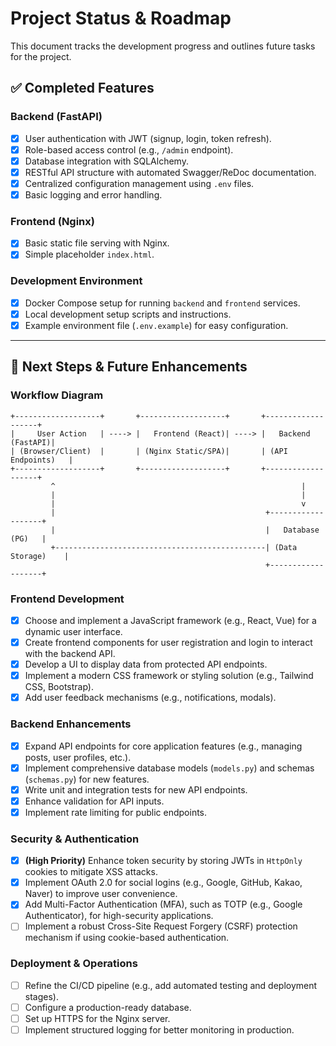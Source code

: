 # Project Status & Roadmap

This document tracks the development progress and outlines future tasks for the project.

## ✅ Completed Features

### Backend (FastAPI)
- [x] User authentication with JWT (signup, login, token refresh).
- [x] Role-based access control (e.g., `/admin` endpoint).
- [x] Database integration with SQLAlchemy.
- [x] RESTful API structure with automated Swagger/ReDoc documentation.
- [x] Centralized configuration management using `.env` files.
- [x] Basic logging and error handling.

### Frontend (Nginx)
- [x] Basic static file serving with Nginx.
- [x] Simple placeholder `index.html`.

### Development Environment
- [x] Docker Compose setup for running `backend` and `frontend` services.
- [x] Local development setup scripts and instructions.
- [x] Example environment file (`.env.example`) for easy configuration.

---

## 🚀 Next Steps & Future Enhancements

### Workflow Diagram

```
+-------------------+       +-------------------+       +-------------------+
|     User Action   | ----> |   Frontend (React)| ----> |   Backend (FastAPI)|
| (Browser/Client)  |       | (Nginx Static/SPA)|       | (API Endpoints)   |
+-------------------+       +-------------------+       +-------------------+
         ^                                                       |
         |                                                       |
         |                                                       v
         |                                               +-------------------+
         |                                               |   Database (PG)   |
         +-----------------------------------------------| (Data Storage)    |
                                                         +-------------------+
```

### Frontend Development
- [x] Choose and implement a JavaScript framework (e.g., React, Vue) for a dynamic user interface.
- [x] Create frontend components for user registration and login to interact with the backend API.
- [x] Develop a UI to display data from protected API endpoints.
- [x] Implement a modern CSS framework or styling solution (e.g., Tailwind CSS, Bootstrap).
- [x] Add user feedback mechanisms (e.g., notifications, modals).

### Backend Enhancements
- [x] Expand API endpoints for core application features (e.g., managing posts, user profiles, etc.).
- [x] Implement comprehensive database models (`models.py`) and schemas (`schemas.py`) for new features.
- [x] Write unit and integration tests for new API endpoints.
- [x] Enhance validation for API inputs.
- [x] Implement rate limiting for public endpoints.

### Security & Authentication
- [x] **(High Priority)** Enhance token security by storing JWTs in `HttpOnly` cookies to mitigate XSS attacks.
- [x] Implement OAuth 2.0 for social logins (e.g., Google, GitHub, Kakao, Naver) to improve user convenience.
- [x] Add Multi-Factor Authentication (MFA), such as TOTP (e.g., Google Authenticator), for high-security applications.
- [ ] Implement a robust Cross-Site Request Forgery (CSRF) protection mechanism if using cookie-based authentication.

### Deployment & Operations
- [ ] Refine the CI/CD pipeline (e.g., add automated testing and deployment stages).
- [ ] Configure a production-ready database.
- [ ] Set up HTTPS for the Nginx server.
- [ ] Implement structured logging for better monitoring in production.
